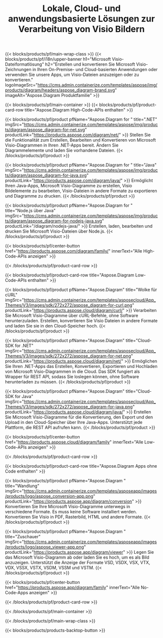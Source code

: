 ﻿---
title: Lokale, Cloud- und anwendungsbasierte Lösungen zur Verarbeitung von Visio Bildern 
weight: 1110
url: /de/
description: Erstellen, verarbeiten und konvertieren Sie Microsoft Visio-Zeichnungen über High Code APIs oder Cloud-basierte SDKs. Oder verwenden Sie unsere plattformübergreifenden Apps, um Visio-Dateien anzuzeigen oder zu konvertieren.
---
{{< blocks/products/pf/main-wrap-class >}}
{{< blocks/products/pf/i18n/upper-banner h1="Microsoft Visio-Dateiformatlösung" h2="Erstellen und konvertieren Sie Microsoft Visio-Zeichnungen in Ihren On-Premise- und Cloud-basierten Anwendungen oder verwenden Sie unsere Apps, um Visio-Dateien anzuzeigen oder zu konvertieren." logoImageSrc="https://cms.admin.containerize.com/templates/aspose/img/products/diagram/headers/aspose_diagram-brand.svg" imageAlt="Aspose.Diagram Produktfamilie" >}}

{{< blocks/products/pf/main-container >}}
{{< blocks/products/pf/product-card-row title="Aspose.Diagram High-Code-APIs enthalten" >}}

{{< blocks/products/pf/product pfName="Aspose.Diagram for " title=".NET" imgSrc="https://cms.admin.containerize.com/templates/aspose/img/products/diagram/aspose_diagram-for-net.svg" productLink="https://products.aspose.com/diagram/net/" >}}
Stellen Sie die Funktionalität zum Erstellen, Bearbeiten und Konvertieren von Microsoft Visio-Diagrammen in Ihren .NET-Apps bereit. Ändern Sie Diagrammelemente und laden Sie vorhandene Dateien.
{{< /blocks/products/pf/product >}}

{{< blocks/products/pf/product pfName="Aspose.Diagram for " title="Java" imgSrc="https://cms.admin.containerize.com/templates/aspose/img/products/diagram/aspose_diagram-for-java.svg" productLink="https://products.aspose.com/diagram/java/" >}}
Ermöglicht Ihren Java-Apps, Microsoft Visio-Diagramme zu erstellen, Visio Bildelemente zu bearbeiten, Visio-Dateien in andere Formate zu exportieren und Diagramme zu drucken.
{{< /blocks/products/pf/product >}}

{{< blocks/products/pf/product pfName="Aspose.Diagram for " title="Node.js über Java" imgSrc="https://cms.admin.containerize.com/templates/aspose/img/products/diagram/aspose_diagram-for-nodejs-java.svg" productLink="/diagram/nodejs-java/" >}}
Erstellen, laden, bearbeiten und drucken Sie Microsoft Visio-Dateien über Node.js.
{{< /blocks/products/pf/product >}}

{{< blocks/products/pf/center-button href="https://products.aspose.com/diagram/family/" innerText="Alle High-Code-APIs anzeigen" >}}

{{< /blocks/products/pf/product-card-row >}}

{{< blocks/products/pf/product-card-row title="Aspose.Diagram Low-Code-APIs enthalten" >}}

{{< blocks/products/pf/product pfName="Aspose.Diagram" title="Wolke für cURL" imgSrc="https://cms.admin.containerize.com/templates/asposecloud/App_Themes/V3/images/sdk/272x272/aspose_diagram-for-curl.png" productLink="https://products.aspose.cloud/diagram/curl/" >}}
Verarbeiten Sie Microsoft Visio-Diagramme über cURL-Befehle, ohne Software herunterzuladen. Erstellen, konvertieren Sie Visio Dateien in andere Formate und laden Sie sie in den Cloud-Speicher hoch.
{{< /blocks/products/pf/product >}}

{{< blocks/products/pf/product pfName="Aspose.Diagram" title="Cloud-SDK for .NET" imgSrc="https://cms.admin.containerize.com/templates/asposecloud/App_Themes/V3/images/sdk/272x272/aspose_diagram-for-net.png" productLink="https://products.aspose.cloud/diagram/net/" >}}
Ermöglichen Sie Ihren .NET-Apps das Erstellen, Konvertieren, Exportieren und Hochladen von Microsoft Visio-Diagrammen in die Cloud. Das SDK fungiert als Wrapper für REST API, sodass Sie loslegen können, ohne Software herunterladen zu müssen.
{{< /blocks/products/pf/product >}}

{{< blocks/products/pf/product pfName="Aspose.Diagram" title="Cloud-SDK for Java" imgSrc="https://cms.admin.containerize.com/templates/asposecloud/App_Themes/V3/images/sdk/272x272/aspose_diagram-for-java.png" productLink="https://products.aspose.cloud/diagram/java/" >}}
Erstellen Sie Microsoft Visio-Diagramme für die Konvertierung, den Export und den Upload in den Cloud-Speicher über Ihre Java-Apps. Unterstützt jede Plattform, die REST API aufrufen kann.
{{< /blocks/products/pf/product >}}

{{< blocks/products/pf/center-button href="https://products.aspose.cloud/diagram/family" innerText="Alle Low-Code-APIs anzeigen" >}}

{{< /blocks/products/pf/product-card-row >}}

{{< blocks/products/pf/product-card-row title="Aspose.Diagram Apps ohne Code enthalten" >}}

{{< blocks/products/pf/product pfName="Aspose.Diagram " title="Wandlung" imgSrc="https://cms.admin.containerize.com/templates/asposeapp/images/products/logo/aspose_conversion-app.png" productLink="https://products.aspose.app/diagram/conversion" >}}
Konvertieren Sie Ihre Microsoft Visio-Diagramme unterwegs in verschiedene Formate. Es muss keine Software installiert werden. Konvertieren Sie Visio in PDF, Rasterbild, HTML und andere Formate.
{{< /blocks/products/pf/product >}}

{{< blocks/products/pf/product pfName="Aspose.Diagram " title="Zuschauer" imgSrc="https://cms.admin.containerize.com/templates/asposeapp/images/products/logo/aspose_viewer-app.png" productLink="https://products.aspose.app/diagram/viewer" >}}
Legen Sie das Microsoft Visio-Diagramm ab oder laden Sie es hoch, um es als Bild anzuzeigen. Unterstützt die Anzeige der Formate VSD, VSDX, VSX, VTX, VDX, VSSX, VSTX, VSDM, VSSM und VSTM.
{{< /blocks/products/pf/product >}}

{{< blocks/products/pf/center-button href="https://products.aspose.app/diagram/family" innerText="Alle No-Code-Apps anzeigen" >}}

{{< /blocks/products/pf/product-card-row >}}

{{< /blocks/products/pf/main-container >}}


{{< /blocks/products/pf/main-wrap-class >}}

{{< blocks/products/products-backtop-button >}}